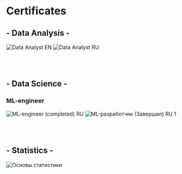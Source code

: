 # Certificates

## - Data Analysis -
![Data Analyst EN](https://github.com/leopoldgerber/certificates/assets/114569329/ea4cc9a0-b10f-430f-94e2-9453ad5f5ac4)
![Data Analyst RU](https://github.com/leopoldgerber/certificates/assets/114569329/aa78cc50-e9f7-4e3f-b33c-cb62e731d3ea)

<br>
<br>

## - Data Science -
### ML-engineer
![ML-engineer (completed) RU](https://github.com/leopoldgerber/certificates/assets/114569329/7aa7c7a1-a715-4da8-9511-74da27a61e10)
![ML-разработчик (Завершил) RU 1](https://github.com/leopoldgerber/certificates/assets/114569329/82b2184f-871d-4625-aa70-960855fb851b)

<br>
<br>

## - Statistics -
![Основы статистики](https://github.com/leopoldgerber/certificates/assets/114569329/710d60fa-2c61-4938-ad3f-9d601b18d017)
